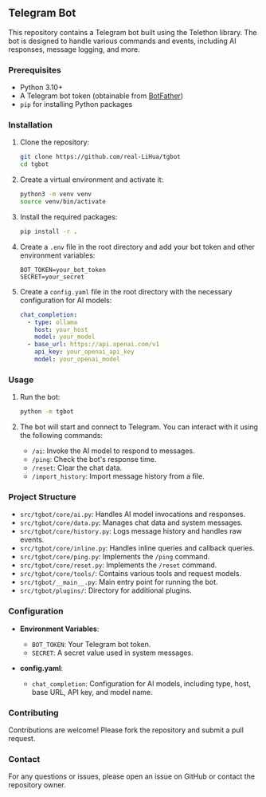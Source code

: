 ## Telegram Bot

This repository contains a Telegram bot built using the Telethon library. The bot is designed to handle various commands and events, including AI responses, message logging, and more.

### Prerequisites

- Python 3.10+
- A Telegram bot token (obtainable from [BotFather](https://t.me/botfather))
- `pip` for installing Python packages

### Installation

1. Clone the repository:

    ```sh
    git clone https://github.com/real-LiHua/tgbot
    cd tgbot
    ```

2. Create a virtual environment and activate it:

    ```sh
    python3 -m venv venv
    source venv/bin/activate
    ```

3. Install the required packages:

    ```sh
    pip install -r .
    ```

4. Create a `.env` file in the root directory and add your bot token and other environment variables:

    ```env
    BOT_TOKEN=your_bot_token
    SECRET=your_secret
    ```

5. Create a `config.yaml` file in the root directory with the necessary configuration for AI models:

    ```yaml
    chat_completion:
      - type: ollama
        host: your_host
        model: your_model
      - base_url: https://api.openai.com/v1
        api_key: your_openai_api_key
        model: your_openai_model
    ```

### Usage

1. Run the bot:

    ```sh
    python -m tgbot
    ```

2. The bot will start and connect to Telegram. You can interact with it using the following commands:

    - `/ai`: Invoke the AI model to respond to messages.
    - `/ping`: Check the bot's response time.
    - `/reset`: Clear the chat data.
    - `/import_history`: Import message history from a file.

### Project Structure

- `src/tgbot/core/ai.py`: Handles AI model invocations and responses.
- `src/tgbot/core/data.py`: Manages chat data and system messages.
- `src/tgbot/core/history.py`: Logs message history and handles raw events.
- `src/tgbot/core/inline.py`: Handles inline queries and callback queries.
- `src/tgbot/core/ping.py`: Implements the `/ping` command.
- `src/tgbot/core/reset.py`: Implements the `/reset` command.
- `src/tgbot/core/tools/`: Contains various tools and request models.
- `src/tgbot/__main__.py`: Main entry point for running the bot.
- `src/tgbot/plugins/`: Directory for additional plugins.

### Configuration

- **Environment Variables**:
  - `BOT_TOKEN`: Your Telegram bot token.
  - `SECRET`: A secret value used in system messages.

- **config.yaml**:
  - `chat_completion`: Configuration for AI models, including type, host, base URL, API key, and model name.

### Contributing

Contributions are welcome! Please fork the repository and submit a pull request.

### Contact

For any questions or issues, please open an issue on GitHub or contact the repository owner.
